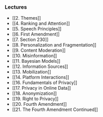### Lectures
- [[2. Themes]]
- [[4. Ranking and Attention]]
- [[5. Speech Principles]]
- [[6. First Amendment]]
- [[7. Section 230]]
- [[8. Personalization and Fragmentation]]
- [[9. Content Moderation]]
- [[10. Misinformation]]
- [[11. Bayesian Models]]
- [[12. Information Sources]]
- [[13. Mobilization]]
- [[14. Platform Interactions]]
- [[16. Fundamentals of Privacy]]
- [[17. Privacy in Online Data]]
- [[18. Anonymization]]
- [[19. Right to Privacy]]
- [[20. Fourth Amendment]]
- [[21. The Fourth Amendment Continued]]